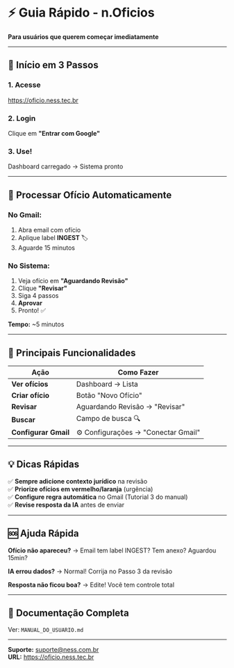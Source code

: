 # ⚡ Guia Rápido - n.Oficios

**Para usuários que querem começar imediatamente**

---

## 🚀 Início em 3 Passos

### **1. Acesse**
https://oficio.ness.tec.br

### **2. Login**
Clique em **"Entrar com Google"**

### **3. Use!**
Dashboard carregado → Sistema pronto

---

## 📧 Processar Ofício Automaticamente

### **No Gmail:**
1. Abra email com ofício
2. Aplique label **INGEST** 🏷️
3. Aguarde 15 minutos

### **No Sistema:**
1. Veja ofício em **"Aguardando Revisão"**
2. Clique **"Revisar"**
3. Siga 4 passos
4. **Aprovar**
5. Pronto! ✅

**Tempo:** ~5 minutos

---

## 🎯 Principais Funcionalidades

| Ação | Como Fazer |
|------|------------|
| **Ver ofícios** | Dashboard → Lista |
| **Criar ofício** | Botão "Novo Ofício" |
| **Revisar** | Aguardando Revisão → "Revisar" |
| **Buscar** | Campo de busca 🔍 |
| **Configurar Gmail** | ⚙️ Configurações → "Conectar Gmail" |

---

## 💡 Dicas Rápidas

✅ **Sempre adicione contexto jurídico** na revisão  
✅ **Priorize ofícios em vermelho/laranja** (urgência)  
✅ **Configure regra automática** no Gmail (Tutorial 3 do manual)  
✅ **Revise resposta da IA** antes de enviar

---

## 🆘 Ajuda Rápida

**Ofício não apareceu?**
→ Email tem label INGEST? Tem anexo? Aguardou 15min?

**IA errou dados?**
→ Normal! Corrija no Passo 3 da revisão

**Resposta não ficou boa?**
→ Edite! Você tem controle total

---

## 📖 Documentação Completa

Ver: `MANUAL_DO_USUARIO.md`

---

**Suporte:** suporte@ness.com.br  
**URL:** https://oficio.ness.tec.br

